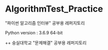 # AlgorithmTest_Practice

"파이썬 알고리즘 인터뷰" 공부용 레퍼지토리

Python version : 3.6.9 64-bit

++ 숭실대학교 "문제해결" 공부용 레퍼지토리
